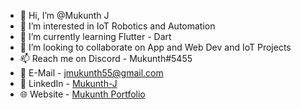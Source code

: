 - 👋 Hi, I’m @Mukunth J
- 👀 I’m interested in IoT Robotics and Automation
- 🌱 I’m currently learning Flutter - Dart
- 💞️ I’m looking to collaborate on App and Web Dev and IoT Projects
- 📫 Reach me on Discord - Mukunth#5455
- 📧 E-Mail - jmukunth55@gmail.com
- 🔗 LinkedIn - [Mukunth-J](https://www.linkedin.com/in/mukunth-j/)
- 🌐 Website - [Mukunth Portfolio](https://mukunth-j.github.io)
<!---
mukunth-j/mukunth-j is a ✨ special ✨ repository because its `README.md` (this file) appears on your GitHub profile.
You can click the Preview link to take a look at your changes.
--->
